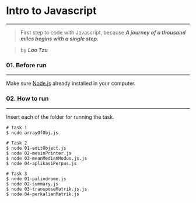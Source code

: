 # Intro to Javascript
---------------------------------------
>First step to code with Javascript, because ***A journey of a thousand miles begins with a single step.***

>by ***Lao Tzu***


### 01. Before run
---------------------------------------
Make sure [Node.js](https://nodejs.org/en/) already installed in your computer.


### 02. How to run
---------------------------------------
Insert each of the folder for running the task.

```
# Task 1
$ node arrayOfObj.js

# Task 2
$ node 01-editObject.js
$ node 02-mesinPrinter.js
$ node 03-meanMedianModus.js.js
$ node 04-aplikasiPerpus.js

# Task 3
$ node 01-palindrome.js
$ node 02-summary.js
$ node 03-transposeMatrik.js.js
$ node 04-perkalianMatrik.js
```